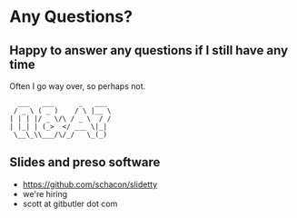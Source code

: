 # Any Questions?

## Happy to answer any questions if I still have any time

Often I go way over, so perhaps not.
```
  ___   ___      _   ___
 / _ \ ( _ )    / \ |__ \
| | | |/ _ \/\ / _ \  / /
| |_| | (_>  </ ___ \|_|
 \__\_\\___/\/_/   \_(_)
```

## Slides and preso software

- https://github.com/schacon/slidetty
- we're hiring
- scott at gitbutler dot com